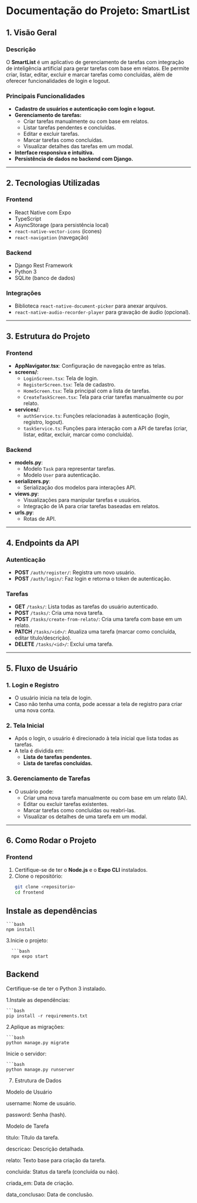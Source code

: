 # Documentação do Projeto: SmartList

## 1. Visão Geral

### Descrição
O **SmartList** é um aplicativo de gerenciamento de tarefas com integração de inteligência artificial para gerar tarefas com base em relatos. Ele permite criar, listar, editar, excluir e marcar tarefas como concluídas, além de oferecer funcionalidades de login e logout.

### Principais Funcionalidades
- **Cadastro de usuários e autenticação com login e logout.**
- **Gerenciamento de tarefas:**
  - Criar tarefas manualmente ou com base em relatos.
  - Listar tarefas pendentes e concluídas.
  - Editar e excluir tarefas.
  - Marcar tarefas como concluídas.
  - Visualizar detalhes das tarefas em um modal.
- **Interface responsiva e intuitiva.**
- **Persistência de dados no backend com Django.**

---

## 2. Tecnologias Utilizadas

### Frontend
- React Native com Expo
- TypeScript
- AsyncStorage (para persistência local)
- `react-native-vector-icons` (ícones)
- `react-navigation` (navegação)

### Backend
- Django Rest Framework
- Python 3
- SQLite (banco de dados)

### Integrações
- Biblioteca `react-native-document-picker` para anexar arquivos.
- `react-native-audio-recorder-player` para gravação de áudio (opcional).

---

## 3. Estrutura do Projeto

### Frontend
- **AppNavigator.tsx**: Configuração de navegação entre as telas.
- **screens/**:
  - `LoginScreen.tsx`: Tela de login.
  - `RegisterScreen.tsx`: Tela de cadastro.
  - `HomeScreen.tsx`: Tela principal com a lista de tarefas.
  - `CreateTaskScreen.tsx`: Tela para criar tarefas manualmente ou por relato.
- **services/**:
  - `authService.ts`: Funções relacionadas à autenticação (login, registro, logout).
  - `taskService.ts`: Funções para interação com a API de tarefas (criar, listar, editar, excluir, marcar como concluída).

### Backend
- **models.py**:
  - Modelo `Task` para representar tarefas.
  - Modelo `User` para autenticação.
- **serializers.py**:
  - Serialização dos modelos para interações API.
- **views.py**:
  - Visualizações para manipular tarefas e usuários.
  - Integração de IA para criar tarefas baseadas em relatos.
- **urls.py**:
  - Rotas de API.

---

## 4. Endpoints da API

### Autenticação
- **POST** `/auth/register/`: Registra um novo usuário.
- **POST** `/auth/login/`: Faz login e retorna o token de autenticação.

### Tarefas
- **GET** `/tasks/`: Lista todas as tarefas do usuário autenticado.
- **POST** `/tasks/`: Cria uma nova tarefa.
- **POST** `/tasks/create-from-relato/`: Cria uma tarefa com base em um relato.
- **PATCH** `/tasks/<id>/`: Atualiza uma tarefa (marcar como concluída, editar título/descrição).
- **DELETE** `/tasks/<id>/`: Exclui uma tarefa.

---

## 5. Fluxo de Usuário

### 1. Login e Registro
- O usuário inicia na tela de login.
- Caso não tenha uma conta, pode acessar a tela de registro para criar uma nova conta.

### 2. Tela Inicial
- Após o login, o usuário é direcionado à tela inicial que lista todas as tarefas.
- A tela é dividida em:
  - **Lista de tarefas pendentes.**
  - **Lista de tarefas concluídas.**

### 3. Gerenciamento de Tarefas
- O usuário pode:
  - Criar uma nova tarefa manualmente ou com base em um relato (IA).
  - Editar ou excluir tarefas existentes.
  - Marcar tarefas como concluídas ou reabri-las.
  - Visualizar os detalhes de uma tarefa em um modal.

---

## 6. Como Rodar o Projeto

### Frontend
1. Certifique-se de ter o **Node.js** e o **Expo CLI** instalados.
2. Clone o repositório:
   ```bash
   git clone <repositorio>
   cd frontend

## Instale as dependências

    ```bash
    npm install

  3.Inicie o projeto:
          
      ```bash
      npx expo start

## Backend

Certifique-se de ter o Python 3 instalado.

1.Instale as dependências:

    ```bash
    pip install -r requirements.txt

2.Aplique as migrações:

    ```bash
    python manage.py migrate

Inicie o servidor:

    ```bash
    python manage.py runserver

7. Estrutura de Dados

Modelo de Usuário

username: Nome de usuário.

password: Senha (hash).

Modelo de Tarefa

titulo: Título da tarefa.

descricao: Descrição detalhada.

relato: Texto base para criação da tarefa.

concluida: Status da tarefa (concluída ou não).

criada_em: Data de criação.

data_conclusao: Data de conclusão.
